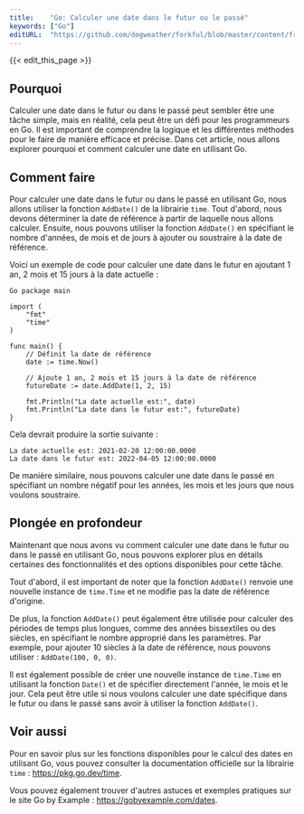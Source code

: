 ```yaml
---
title:    "Go: Calculer une date dans le futur ou le passé"
keywords: ["Go"]
editURL:  "https://github.com/dogweather/forkful/blob/master/content/fr/go/calculating-a-date-in-the-future-or-past.md"
---
```


{{< edit_this_page >}}

## Pourquoi

Calculer une date dans le futur ou dans le passé peut sembler être une tâche simple, mais en réalité, cela peut être un défi pour les programmeurs en Go. Il est important de comprendre la logique et les différentes méthodes pour le faire de manière efficace et précise. Dans cet article, nous allons explorer pourquoi et comment calculer une date en utilisant Go.

## Comment faire

Pour calculer une date dans le futur ou dans le passé en utilisant Go, nous allons utiliser la fonction `AddDate()` de la librairie `time`. Tout d'abord, nous devons déterminer la date de référence à partir de laquelle nous allons calculer. Ensuite, nous pouvons utiliser la fonction `AddDate()` en spécifiant le nombre d'années, de mois et de jours à ajouter ou soustraire à la date de référence.

Voici un exemple de code pour calculer une date dans le futur en ajoutant 1 an, 2 mois et 15 jours à la date actuelle :

```
Go package main

import (
	"fmt"
	"time"
)

func main() {
	// Définit la date de référence
	date := time.Now()

	// Ajoute 1 an, 2 mois et 15 jours à la date de référence
	futureDate := date.AddDate(1, 2, 15)

	fmt.Println("La date actuelle est:", date)
	fmt.Println("La date dans le futur est:", futureDate)
}
```

Cela devrait produire la sortie suivante :

```
La date actuelle est: 2021-02-20 12:00:00.0000
La date dans le futur est: 2022-04-05 12:00:00.0000
```

De manière similaire, nous pouvons calculer une date dans le passé en spécifiant un nombre négatif pour les années, les mois et les jours que nous voulons soustraire.

## Plongée en profondeur

Maintenant que nous avons vu comment calculer une date dans le futur ou dans le passé en utilisant Go, nous pouvons explorer plus en détails certaines des fonctionnalités et des options disponibles pour cette tâche.

Tout d'abord, il est important de noter que la fonction `AddDate()` renvoie une nouvelle instance de `time.Time` et ne modifie pas la date de référence d'origine.

De plus, la fonction `AddDate()` peut également être utilisée pour calculer des périodes de temps plus longues, comme des années bissextiles ou des siècles, en spécifiant le nombre approprié dans les paramètres. Par exemple, pour ajouter 10 siècles à la date de référence, nous pouvons utiliser : `AddDate(100, 0, 0)`.

Il est également possible de créer une nouvelle instance de `time.Time` en utilisant la fonction `Date()` et de spécifier directement l'année, le mois et le jour. Cela peut être utile si nous voulons calculer une date spécifique dans le futur ou dans le passé sans avoir à utiliser la fonction `AddDate()`.

## Voir aussi

Pour en savoir plus sur les fonctions disponibles pour le calcul des dates en utilisant Go, vous pouvez consulter la documentation officielle sur la librairie `time` : https://pkg.go.dev/time.

Vous pouvez également trouver d'autres astuces et exemples pratiques sur le site Go by Example : https://gobyexample.com/dates.
